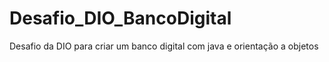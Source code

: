 # Desafio_DIO_BancoDigital
Desafio da DIO para criar um banco digital com java e orientação a objetos

